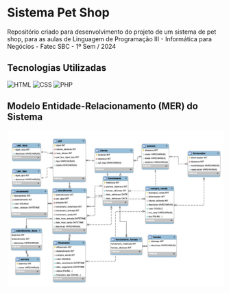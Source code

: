 # Sistema Pet Shop
Repositório criado para desenvolvimento do projeto de um sistema de pet shop, para as aulas de Linguagem de Programação III - Informática para Negócios - Fatec SBC - 1º Sem / 2024

## Tecnologias Utilizadas
![HTML](https://img.icons8.com/color/48/000000/html-5.png) ![CSS](https://img.icons8.com/color/48/000000/css3.png) ![PHP](https://img.icons8.com/officel/48/000000/php-logo.png)

## Modelo Entidade-Relacionamento (MER) do Sistema
![MER](./sistema_petshop2024/img/MER_SistemaPetShop.jpg)

